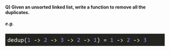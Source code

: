 #### Q) Given an unsorted linked list, write a function to remove all the duplicates.

##### e.g.

![Example](/questions/linked-list/q2-example.png)
